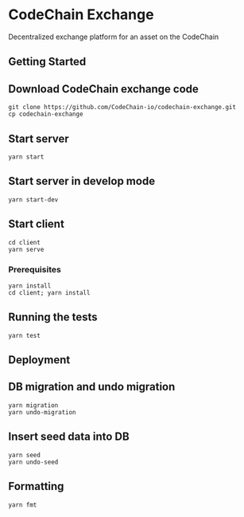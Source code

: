 # CodeChain Exchange

Decentralized exchange platform for an asset on the CodeChain

## Getting Started

## Download CodeChain exchange code

```
git clone https://github.com/CodeChain-io/codechain-exchange.git
cp codechain-exchange
```

## Start server

```
yarn start
```

## Start server in develop mode

```
yarn start-dev
```

## Start client

```
cd client
yarn serve
```

### Prerequisites

```
yarn install
cd client; yarn install
```

## Running the tests

```
yarn test
```

## Deployment

## DB migration and undo migration

```
yarn migration
yarn undo-migration
```

## Insert seed data into DB

```
yarn seed
yarn undo-seed
```

## Formatting

```
yarn fmt
```